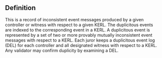 ## Definition

This is a record of inconsistent event messages produced by a given controller or witness with respect to a given KERL. The duplicitous events are indexed to the corresponding event in a KERL. A duplicitous event is represented by a set of two or more provably mutually inconsistent event messages with respect to a KERL. Each juror keeps a duplicitous event log (DEL) for each controller and all designated witness with respect to a KERL. Any validator may confirm duplicity by examining a DEL.